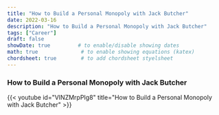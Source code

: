 ```yaml
---
title: "How to Build a Personal Monopoly with Jack Butcher"
date: 2022-03-16
description: "How to Build a Personal Monopoly with Jack Butcher"
tags: ["Career"]
draft: false
showDate: true         # to enable/disable showing dates
math: true              # to enable showing equations (katex)
chordsheet: true        # to add chordsheet styelsheet
---
```


### How to Build a Personal Monopoly with Jack Butcher

{{< youtube id="VINZMrpPIg8" title="How to Build a Personal Monopoly with Jack Butcher" >}}


